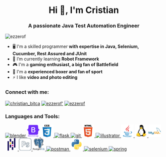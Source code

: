 

<h1 align="center">Hi 👋, I'm Cristian</h1>
<h3 align="center">A passionate Java Test Automation Engineer</h3>
<!-- <img align="right" alt="Coding" width="330" src="https://cvws.icloud-content.com/B/AWI8p94a9GoQzdFMOwHuvgijHTj1Af0CIwAfADkiQ2P14imfwbbGXdmp/DALL%C2%B7E+2024-01-16+17.20.48+-+A+detailed+image+of+a+hard-working+programmer+coding+in+Java%2C+shown+in+a+realistic+style.+The+scene+is+set+in+a+well-organized+office+space%2C+with+the+.png?o=ArIWrkpAUQ2WIZpGqUBq7JRjgy6kKc7JbNJf0ksXgqQo&v=1&x=3&a=CAogjcEzs645NQVYKQUP88lWTbdS1NMMaSh0U03DI2R2u0ISbxDApPOW0TEYwIHPmNExIgEAUgSjHTj1WgTGXdmpaifjXw7R83luC_L0w8bZaLWVIiUaz2UA5e-MpiRfUiw_HSJZdeLylFByJ7YO9eb7AWTqEqcHrkU4pdEaR_UIYUuPLkEkQS9Gx0uxGhxarQXHYQ&e=1705422078&fl=&r=a4221d9c-f420-4eb6-b3f3-962a549eedf2-1&k=jQcgbED6kvFWN-s9JVt9lA&ckc=com.apple.clouddocs&ckz=com.apple.CloudDocs&p=59&s=GqU4_Jx1gL-nypK_h--9gTHSHXM&cd=i">
 -->
<p align="left"> <img src="https://komarev.com/ghpvc/?username=ezzerof&label=Profile%20views&color=0e75b6&style=flat" alt="ezzerof" /> </p>

- 🖥️ I'm a skilled programmer **with expertise in Java, Selenium, Cucumber, Rest Assured and JUnit**
- 🌱 I’m currently learning **Robot Framework**
- 🎮 I'm a **gaming enthusiast, a big fan of Battlefield**
- 🏅 I'm a **experienced boxer and fan of sport**
- ⚡ I like **video and photo editing**

<h3 align="left">Connect with me:</h3>
<p align="left">
<a href="https://instagram.com/christian_bitca" target="blank"><img align="center" src="https://raw.githubusercontent.com/rahuldkjain/github-profile-readme-generator/master/src/images/icons/Social/instagram.svg" alt="christian_bitca" height="30" width="40" /></a>
<a href="https://www.hackerrank.com/Ezzerof" target="blank"><img align="center" src="https://raw.githubusercontent.com/rahuldkjain/github-profile-readme-generator/master/src/images/icons/Social/hackerrank.svg" alt="ezzerof'" height="30" width="40" /></a>
<a href="https://www.leetcode.com/ezzerof" target="blank"><img align="center" src="https://raw.githubusercontent.com/rahuldkjain/github-profile-readme-generator/master/src/images/icons/Social/leet-code.svg" alt="ezzerof" height="30" width="40" /></a>
</p>

<h3 align="left">Languages and Tools:</h3>
<p align="left"> <a href="https://www.blender.org/" target="_blank" rel="noreferrer"> <img src="https://download.blender.org/branding/community/blender_community_badge_white.svg" alt="blender" width="40" height="40"/> </a> <a href="https://getbootstrap.com" target="_blank" rel="noreferrer"> <img src="https://raw.githubusercontent.com/devicons/devicon/master/icons/bootstrap/bootstrap-plain-wordmark.svg" alt="bootstrap" width="40" height="40"/> </a> <a href="https://www.w3schools.com/css/" target="_blank" rel="noreferrer"> <img src="https://raw.githubusercontent.com/devicons/devicon/master/icons/css3/css3-original-wordmark.svg" alt="css3" width="40" height="40"/> </a> <a href="https://flask.palletsprojects.com/" target="_blank" rel="noreferrer"> <img src="https://www.vectorlogo.zone/logos/pocoo_flask/pocoo_flask-icon.svg" alt="flask" width="40" height="40"/> </a> <a href="https://git-scm.com/" target="_blank" rel="noreferrer"> <img src="https://www.vectorlogo.zone/logos/git-scm/git-scm-icon.svg" alt="git" width="40" height="40"/> </a> <a href="https://www.w3.org/html/" target="_blank" rel="noreferrer"> <img src="https://raw.githubusercontent.com/devicons/devicon/master/icons/html5/html5-original-wordmark.svg" alt="html5" width="40" height="40"/> </a> <a href="https://www.adobe.com/in/products/illustrator.html" target="_blank" rel="noreferrer"> <img src="https://www.vectorlogo.zone/logos/adobe_illustrator/adobe_illustrator-icon.svg" alt="illustrator" width="40" height="40"/> </a> <a href="https://www.java.com" target="_blank" rel="noreferrer"> <img src="https://raw.githubusercontent.com/devicons/devicon/master/icons/java/java-original.svg" alt="java" width="40" height="40"/> </a> <a href="https://www.linux.org/" target="_blank" rel="noreferrer"> <img src="https://raw.githubusercontent.com/devicons/devicon/master/icons/linux/linux-original.svg" alt="linux" width="40" height="40"/> </a> <a href="https://www.mysql.com/" target="_blank" rel="noreferrer"> <img src="https://raw.githubusercontent.com/devicons/devicon/master/icons/mysql/mysql-original-wordmark.svg" alt="mysql" width="40" height="40"/> </a> <a href="https://pandas.pydata.org/" target="_blank" rel="noreferrer"> <img src="https://raw.githubusercontent.com/devicons/devicon/2ae2a900d2f041da66e950e4d48052658d850630/icons/pandas/pandas-original.svg" alt="pandas" width="40" height="40"/> </a> <a href="https://www.photoshop.com/en" target="_blank" rel="noreferrer"> <img src="https://raw.githubusercontent.com/devicons/devicon/master/icons/photoshop/photoshop-line.svg" alt="photoshop" width="40" height="40"/> </a> <a href="https://www.postgresql.org" target="_blank" rel="noreferrer"> <img src="https://raw.githubusercontent.com/devicons/devicon/master/icons/postgresql/postgresql-original-wordmark.svg" alt="postgresql" width="40" height="40"/> </a> <a href="https://postman.com" target="_blank" rel="noreferrer"> <img src="https://www.vectorlogo.zone/logos/getpostman/getpostman-icon.svg" alt="postman" width="40" height="40"/> </a> <a href="https://www.python.org" target="_blank" rel="noreferrer"> <img src="https://raw.githubusercontent.com/devicons/devicon/master/icons/python/python-original.svg" alt="python" width="40" height="40"/> </a> <a href="https://www.selenium.dev" target="_blank" rel="noreferrer"> <img src="https://raw.githubusercontent.com/detain/svg-logos/780f25886640cef088af994181646db2f6b1a3f8/svg/selenium-logo.svg" alt="selenium" width="40" height="40"/> </a> <a href="https://spring.io/" target="_blank" rel="noreferrer"> <img src="https://www.vectorlogo.zone/logos/springio/springio-icon.svg" alt="spring" width="40" height="40"/> </a> </p>

<p align="center">
    
<!--     <img width="35%" src="https://github-readme-streak-stats.herokuapp.com/?user=ezzerof&theme=dark" alt="ezzerof" /> -->
<!--     <img width="30%" src="https://github-readme-stats.vercel.app/api/top-langs?username=ezzerof&show_icons=true&locale=en&layout=compact" alt="ezzerof" /> -->
<!--     <img width="34%" src="https://github-readme-stats.vercel.app/api?username=ezzerof&show_icons=true&locale=en" alt="ezzerof" /> -->
    
</p>
